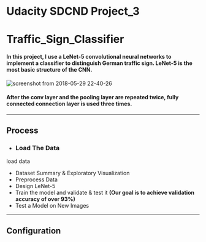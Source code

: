 # Udacity SDCND Project_3
# Traffic_Sign_Classifier
#### In this project, I use a LeNet-5 convolutional neural networks to implement a classifier to distinguish German traffic sign. LeNet-5 is the most basic structure of the CNN. 

![screenshot from 2018-05-29 22-40-26](https://user-images.githubusercontent.com/35591154/40664108-2610fce4-6395-11e8-9da5-16ff82f9abf5.png)

#### After the conv layer and the pooling layer are repeated twice, fully connected connection layer is used three times.
----

## Process
- ### Load The Data

load data

- Dataset Summary & Exploratory Visualization
- Preprocess Data
- Design LeNet-5
- Train the model and validate & test it **(Our goal is to achieve validation accuracy of over 93%)**
- Test a Model on New Images

----
## Configuration

